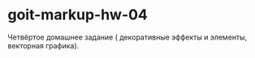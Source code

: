 # goit-markup-hw-04
Четвёртое домашнее задание ( декоративные эффекты и элементы, векторная графика).

